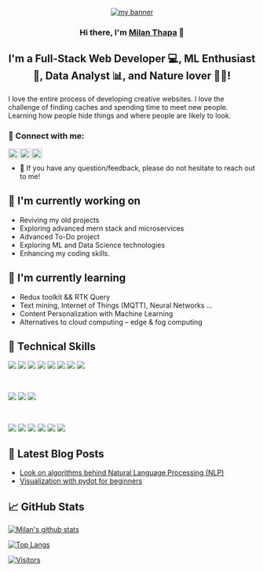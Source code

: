 <p align="center">
  <a href="https://www.milanthapa1996.com.np/" target="_blank" rel="noreferrer"><img src="https://user-images.githubusercontent.com/59304271/184546373-04c1f663-4954-4391-ae00-40f3e7161fb9.png" alt="my banner"></a>
</p>

<h3 align="center">
Hi there, I'm <a href="https://www.milanthapa1996.com.np/" target="_blank" rel="noreferrer">Milan Thapa</a> 👋
</h3>

<h2 align="center">
I'm a Full-Stack Web Developer 💻, ML Enthusiast 🤖, Data Analyst 📊, and Nature lover 🍄🌿!
</h2> 

I love the entire process of developing creative websites. I love the challenge of finding caches and spending time to meet new people. Learning how people hide things and where people are likely to look.

### 🤝 Connect with me:

<a href="https://www.linkedin.com/in/milan-thapa-712b63155/"><img align="left" src="https://raw.githubusercontent.com/yushi1007/yushi1007/main/images/linkedin.svg" alt="Yu Shi | LinkedIn" width="21px"/></a>
<a href="https://www.instagram.com/milan_thapa2053/"><img align="left" src="https://raw.githubusercontent.com/yushi1007/yushi1007/main/images/instagram.svg" alt="Yu Shi | Instagram" width="21px"/></a>
<a href="https://medium.com/@tmilan0604"><img align="left" src="https://raw.githubusercontent.com/yushi1007/yushi1007/main/images/medium.svg" alt="Yu Shi | Medium" width="21px"/></a>
</br>
- 💬 If you have any question/feedback, please do not hesitate to reach out to me!

## 🔭 I'm currently working on

- Reviving my old projects
- Exploring advanced mern stack and microservices
- Advanced To-Do project
- Exploring ML and Data Science technologies
- Enhancing my coding skills.

## 🌱 I'm currently learning

- Redux toolkit && RTK Query
- Text mining, Internet of Things (MQTT), Neural Networks ...
- Content Personalization with Machine Learning
- Alternatives to cloud computing – edge & fog computing

## 💼 Technical Skills

![](https://img.shields.io/badge/Code-React-informational?style=flat&logo=react&color=61DAFB)
![](https://img.shields.io/badge/Code-Redux-informational?style=flat&logo=Redux&color=764ABC)
![](https://img.shields.io/badge/Code-JavaScript-informational?style=flat&logo=JavaScript&color=F7DF1E)
![](https://img.shields.io/badge/Code-Python-informational?style=flat&logo=python&color=ffdd54)
![](https://img.shields.io/badge/Code-FastAPI-informational?style=flat&logo=fastapi&color=00C7B7)
![](https://img.shields.io/badge/Code-HTML5-informational?style=flat&logo=HTML5&color=E34F26)
![](https://img.shields.io/badge/Code-PostgreSQL-informational?style=flat&logo=PostgreSQL&color=336791)
![](https://img.shields.io/badge/Code-SQLite-informational?style=flat&logo=SQLite&color=003B57)

</br>

![](https://img.shields.io/badge/Style-Bootstrap-informational?style=flat&logo=Bootstrap&color=7952B3)
![](https://img.shields.io/badge/Style-CSS3-informational?style=flat&logo=CSS3&color=1572B6)
![](https://img.shields.io/badge/Style-styled--components-informational?style=flat&logo=styled-components&color=DB7093)


</br>

![](https://img.shields.io/badge/Tools-Figma-informational?style=flat&logo=Figma&color=F24E1E)
![](https://img.shields.io/badge/Tools-NPM-informational?style=flat&logo=NPM&color=CB3837)
![](https://img.shields.io/badge/Tools-Heroku-informational?style=flat&logo=Heroku&color=430098)
![](https://img.shields.io/badge/Tools-Netlify-informational?style=flat&logo=netlify&color=00C7B7)
![](https://img.shields.io/badge/Tools-Git-informational?style=flat&logo=Git&color=F05032)
![](https://img.shields.io/badge/Tools-GitHub-informational?style=flat&logo=GitHub&color=181717)

## 📝 Latest Blog Posts

- [Look on algorithms behind Natural Language Processing (NLP)](https://tmilan0604.medium.com/look-on-algorithms-behind-natural-language-processing-nlp-e06f18b6c31d)
- [Visualization with pydot for beginners](https://tmilan0604.medium.com/visualisation-with-pydot-for-beginners-ca99c9dc530b)

## 📈 GitHub Stats 

[![Milan's github stats](https://github-readme-stats.vercel.app/api?username=milanThapa1996)](https://github.com/milanThapa1996)

[![Top Langs](https://github-readme-stats.vercel.app/api/top-langs/?username=milanThapa1996&layout=compact)](https://github.com/milanThapa1996)

[![Visitors](https://visitor-badge.glitch.me/badge?page_id=milanThapa1996.milanThapa1996)](https://www.milanthapa1996.com.np/)
